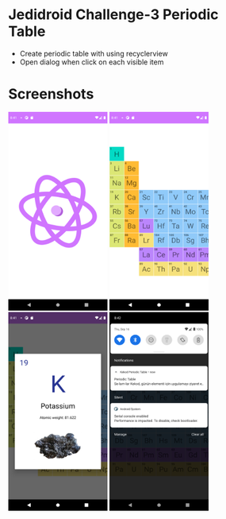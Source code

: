 # Jedidroid Challenge-3 Periodic Table

- Create periodic table with using recyclerview
- Open dialog when click on each visible item


<h1>Screenshots</h1>
<p > <img src="https://github.com/hamzacanbaz/KekodPeriodicTable/blob/master/sc1.png" width="200" height="400">
<img src="https://github.com/hamzacanbaz/KekodPeriodicTable/blob/master/sc2.png" width="200" height="400">
<img src="https://github.com/hamzacanbaz/KekodPeriodicTable/blob/master/sc4.png" width="200" height="400">
<img src="https://github.com/hamzacanbaz/KekodPeriodicTable/blob/master/sc3.png" width="200" height="400">
</p>

